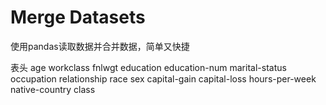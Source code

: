 #     Merge Datasets

使用pandas读取数据并合并数据，简单又快捷

表头
age	workclass	fnlwgt	education	education-num	marital-status	occupation	relationship	race	sex	capital-gain	capital-loss	hours-per-week	native-country	class

